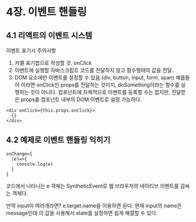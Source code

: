 # 4장. 이벤트 핸들링

## 4.1 리액트의 이벤트 시스템

이벤트 표기시 주의사항

1. 카멜 표기법으로 작성할 것. onClick
2. 이벤트에 실행할 자바스크립트 코드를 전달하지 않고 함수형태의 값을 전달.
3. DOM 요소에만 이벤트를 설정할 수 있음.(div, button, input, form, span)
   예를들어 <Say onClick={doSomething}> 이라면 onClick인 props를 전달하는 것이지, doSomething이라는 함수를 실행하는 것이 아니다.
   컴포넌트에 자체적으로 이벤트를 등록할 수는 없지만, 전달받은 props를 컴포넌트 내부의 DOM 이벤트로 설정 가능하다.

```
<div onClick={this.props.onClick}>
  {}
</div>
```

## 4.2 예제로 이벤트 핸들링 익히기

```
onChange={
  (e)=>{
    console.log(e)
  }
}
```

코드에서 나타나는 e 객체는 SyntheticEvent로 웹 브라우저의 네이티브 이벤트를 감싸는 객체다.

만약 input이 여러개라면?
e.target.name을 이용하면 된다. 현재 input의 name은 message인데 이 값을 사용해서 state를 설정하면 쉽게 해결할 수 있다.
